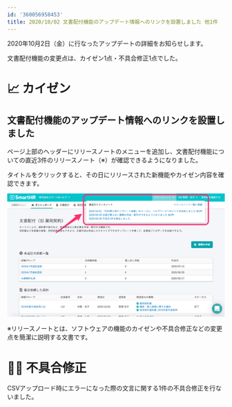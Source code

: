 ```yaml
---
id: '360056958453'
title: 2020/10/02 文書配付機能のアップデート情報へのリンクを設置しました 他1件
---
```

2020年10月2日（金）に行なったアップデートの詳細をお知らせします。

文書配付機能の変更点は、カイゼン1点・不具合修正1点でした。

# 📈 カイゼン

## 文書配付機能のアップデート情報へのリンクを設置しました

ページ上部のヘッダーにリリースノートのメニューを追加し、文書配付機能についての直近3件のリリースノート（※）が確認できるようになりました。

タイトルをクリックすると、その日にリリースされた新機能やカイゼン内容を確認できます。

![__________2020-10-05_10_30_14.png](./__________2020-10-05_10_30_14.png)

※リリースノートとは、ソフトウェアの機能のカイゼンや不具合修正などの変更点を簡潔に説明する文書です。

# 👨‍⚕️ 不具合修正

CSVアップロード時にエラーになった際の文言に関する1件の不具合修正を行ないました。
